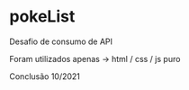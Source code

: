 # pokeList

Desafio de consumo de API

Foram utilizados apenas -> html / css / js puro

Conclusão 10/2021
